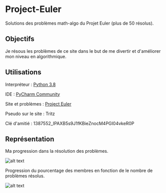 # Project-Euler

Solutions des problèmes math-algo du Projet Euler (plus de 50 résolus).

## Objectifs

Je résous les problèmes de ce site dans le but de me divertir et d'améliorer mon niveau en algorithmique.

## Utilisations

Interpréteur : [Python 3.8](https://www.python.org/downloads/)

IDE : [PyCharm Community](https://www.jetbrains.com/fr-fr/pycharm/download/#section=windows)

Site et problèmes : [Project Euler](https://projecteuler.net)

Pseudo sur le site : Tritz

Clé d'amitié : 1387552_IPAXB5s9J1fKBieZnocM4PGI04vkeR0P

## Représentation

Ma progression dans la résolution des problèmes.

![alt text](https://github.com/TritzA/ProjectEuler/blob/master/images/progression.png)

Progression du pourcentage des membres en fonction de le nombre de problèmes résolus.

![alt text](https://github.com/TritzA/ProjectEuler/blob/master/images/comparaison.png)
